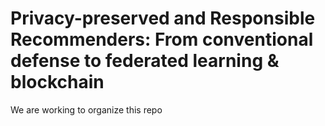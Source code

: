 # Privacy-preserved and Responsible Recommenders: From conventional defense to federated learning & blockchain

We are working to organize this repo
